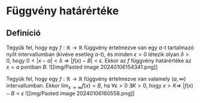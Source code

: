 # Függvény határértéke

## Definíció
Tegyük fel, hogy egy $f:\mathbb{R} \rightarrow \mathbb{R}$ függvény értelmezve van egy $a$-t tartalmazó nyílt intervallumban (kivéve esetleg $a$-t), és minden $\epsilon>0$ létezik olyan $\delta > 0$, hogy $0 < |x-a| < \delta \Rightarrow |f(x)-B|<\epsilon$. Ekkor az $f$ függvény határértéke az $x=a$ pontban $B$. ![[img/Pasted image 20240106154341.png]]

Tegyük fel, hogy egy $f:\mathbb{R} \rightarrow \mathbb{R}$ függvény értelmezve van valamely $(a, \infty)$ intervallumban. Ekkor $\lim_{x\to \infty}{f(x)} = B$, ha $\forall \epsilon > 0$ $\exists K > 0$, hogy $x>K \Rightarrow$ $|f(x) - B < \epsilon$
![[img/Pasted image 20240106160558.png]]
